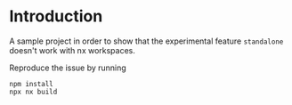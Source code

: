 # Introduction

A sample project in order to show that the experimental feature `standalone` doesn't work with nx workspaces.

Reproduce the issue by running

```
npm install
npx nx build
```
